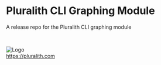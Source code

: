 # Pluralith CLI Graphing Module

A release repo for the Pluralith CLI graphing module

&nbsp;

![Logo](https://user-images.githubusercontent.com/25454503/104286033-c7ed5b80-54b4-11eb-91ca-edd94b0703ab.png)  
<https://pluralith.com>
